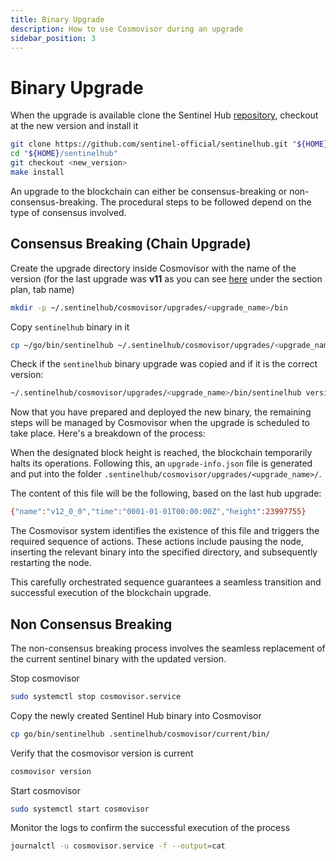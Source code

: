```yaml
---
title: Binary Upgrade
description: How to use Cosmovisor during an upgrade
sidebar_position: 3
---
```


# Binary Upgrade

When the upgrade is available clone the Sentinel Hub [repository](https://github.com/sentinel-official/hub), checkout at the new version and install it

```bash
git clone https://github.com/sentinel-official/sentinelhub.git "${HOME}/sentinelhub"
cd "${HOME}/sentinelhub"
git checkout <new_version>
make install
```

An upgrade to the blockchain can either be consensus-breaking or non-consensus-breaking. The procedural steps to be followed depend on the type of consensus involved.

## Consensus Breaking (Chain Upgrade)

Create the upgrade directory inside Cosmovisor with the name of the version (for the last upgrade was **v11** as you can see [here](https://ping.pub/sentinel/gov/30) under the section plan, tab name)

```bash
mkdir -p ~/.sentinelhub/cosmovisor/upgrades/<upgrade_name>/bin
```

Copy `sentinelhub` binary in it

```bash
cp ~/go/bin/sentinelhub ~/.sentinelhub/cosmovisor/upgrades/<upgrade_name>/bin
```

Check if the `sentinelhub` binary upgrade was copied and if it is the correct version:

```bash
~/.sentinelhub/cosmovisor/upgrades/<upgrade_name>/bin/sentinelhub version
```

Now that you have prepared and deployed the new binary, the remaining steps will be managed by Cosmovisor when the upgrade is scheduled to take place. Here's a breakdown of the process:

When the designated block height is reached, the blockchain temporarily halts its operations. Following this, an `upgrade-info.json` file is generated and put into the folder `.sentinelhub/cosmovisor/upgrades/<upgrade_name>/`.

The content of this file will be the following, based on the last hub upgrade:

```bash title=".sentinelhub/cosmovisor/upgrades/<upgrade_name>/"
{"name":"v12_0_0","time":"0001-01-01T00:00:00Z","height":23997755}
```

The Cosmovisor system identifies the existence of this file and triggers the required sequence of actions. These actions include pausing the node, inserting the relevant binary into the specified directory, and subsequently restarting the node.

This carefully orchestrated sequence guarantees a seamless transition and successful execution of the blockchain upgrade.

## Non Consensus Breaking

The non-consensus breaking process involves the seamless replacement of the current sentinel binary with the updated version.

Stop cosmovisor

```bash
sudo systemctl stop cosmovisor.service
```

Copy the newly created Sentinel Hub binary into Cosmovisor

```bash
cp go/bin/sentinelhub .sentinelhub/cosmovisor/current/bin/
```

Verify that the cosmovisor version is current

```bash
cosmovisor version
```

Start cosmovisor

```bash
sudo systemctl start cosmovisor
```

Monitor the logs to confirm the successful execution of the process

```bash
journalctl -u cosmovisor.service -f --output=cat
```